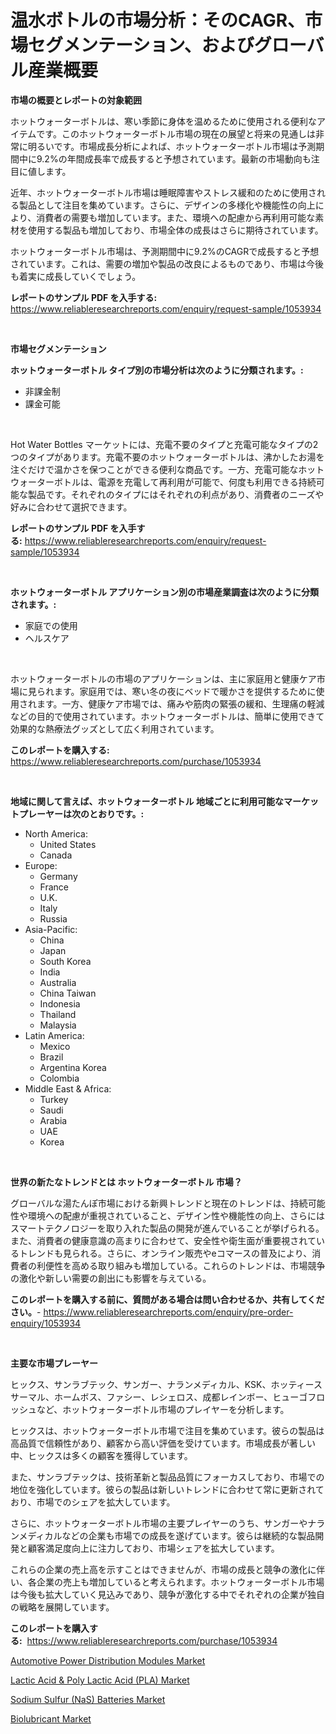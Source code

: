 <p><h1>温水ボトルの市場分析：そのCAGR、市場セグメンテーション、およびグローバル産業概要</h1></p><p><strong>市場の概要とレポートの対象範囲</strong></p>
<p><p>ホットウォーターボトルは、寒い季節に身体を温めるために使用される便利なアイテムです。このホットウォーターボトル市場の現在の展望と将来の見通しは非常に明るいです。市場成長分析によれば、ホットウォーターボトル市場は予測期間中に9.2%の年間成長率で成長すると予想されています。最新の市場動向も注目に値します。</p><p>近年、ホットウォーターボトル市場は睡眠障害やストレス緩和のために使用される製品として注目を集めています。さらに、デザインの多様化や機能性の向上により、消費者の需要も増加しています。また、環境への配慮から再利用可能な素材を使用する製品も増加しており、市場全体の成長はさらに期待されています。</p><p>ホットウォーターボトル市場は、予測期間中に9.2%のCAGRで成長すると予想されています。これは、需要の増加や製品の改良によるものであり、市場は今後も着実に成長していくでしょう。</p></p>
<p><strong>レポートのサンプル PDF を入手する:</strong> <a href="https://www.reliableresearchreports.com/enquiry/request-sample/1053934">https://www.reliableresearchreports.com/enquiry/request-sample/1053934</a></p>
<p>&nbsp;</p>
<p><strong>市場セグメンテーション</strong></p>
<p><strong>ホットウォーターボトル タイプ別の市場分析は次のように分類されます。:</strong></p>
<p><ul><li>非課金制</li><li>課金可能</li></ul></p>
<p>&nbsp;</p>
<p><p>Hot Water Bottles マーケットには、充電不要のタイプと充電可能なタイプの2つのタイプがあります。充電不要のホットウォーターボトルは、沸かしたお湯を注ぐだけで温かさを保つことができる便利な商品です。一方、充電可能なホットウォーターボトルは、電源を充電して再利用が可能で、何度も利用できる持続可能な製品です。それぞれのタイプにはそれぞれの利点があり、消費者のニーズや好みに合わせて選択できます。</p></p>
<p><strong>レポートのサンプル PDF を入手する:</strong>&nbsp;<a href="https://www.reliableresearchreports.com/enquiry/request-sample/1053934">https://www.reliableresearchreports.com/enquiry/request-sample/1053934</a></p>
<p>&nbsp;</p>
<p><strong> ホットウォーターボトル アプリケーション別の市場産業調査は次のように分類されます。:</strong></p>
<p><ul><li>家庭での使用</li><li>ヘルスケア</li></ul></p>
<p>&nbsp;</p>
<p><p>ホットウォーターボトルの市場のアプリケーションは、主に家庭用と健康ケア市場に見られます。家庭用では、寒い冬の夜にベッドで暖かさを提供するために使用されます。一方、健康ケア市場では、痛みや筋肉の緊張の緩和、生理痛の軽減などの目的で使用されています。ホットウォーターボトルは、簡単に使用できて効果的な熱療法グッズとして広く利用されています。</p></p>
<p><strong>このレポートを購入する:</strong>&nbsp; <a href="https://www.reliableresearchreports.com/purchase/1053934">https://www.reliableresearchreports.com/purchase/1053934</a></p>
<p>&nbsp;</p>
<p><strong>地域に関して言えば、ホットウォーターボトル 地域ごとに利用可能なマーケットプレーヤーは次のとおりです。:</strong></p>
<p><ul>
    <li>
        North America:
        <ul>
            <li>United States</li>
            <li>Canada</li>
        </ul>
    </li>
    <li>
        Europe:
        <ul>
            <li>Germany</li>
            <li>France</li>
            <li>U.K.</li>
            <li>Italy</li>
            <li>Russia</li>
        </ul>
    </li>
    <li>
        Asia-Pacific:
        <ul>
            <li>China</li>
            <li>Japan</li>
            <li>South Korea</li>
            <li>India</li>
            <li>Australia</li>
            <li>China Taiwan</li>
            <li>Indonesia</li>
            <li>Thailand</li>
            <li>Malaysia</li>
        </ul>
    </li>
    <li>
        Latin America:
        <ul>
            <li>Mexico</li>
            <li>Brazil</li>
            <li>Argentina Korea</li>
            <li>Colombia</li>
        </ul>
    </li>
    <li>
        Middle East & Africa:
        <ul>
            <li>Turkey</li>
            <li>Saudi</li>
            <li>Arabia</li>
            <li>UAE</li>
            <li>Korea</li>
        </ul>
    </li>
    </ul></p>
<p>&nbsp;</p>
<p><strong>世界の新たなトレンドとは ホットウォーターボトル 市場？</strong></p>
<p><p>グローバルな湯たんぽ市場における新興トレンドと現在のトレンドは、持続可能性や環境への配慮が重視されていること、デザイン性や機能性の向上、さらにはスマートテクノロジーを取り入れた製品の開発が進んでいることが挙げられる。また、消費者の健康意識の高まりに合わせて、安全性や衛生面が重要視されているトレンドも見られる。さらに、オンライン販売やeコマースの普及により、消費者の利便性を高める取り組みも増加している。これらのトレンドは、市場競争の激化や新しい需要の創出にも影響を与えている。</p></p>
<p><strong>このレポートを購入する前に、質問がある場合は問い合わせるか、共有してください。</strong>- <a href="https://www.reliableresearchreports.com/enquiry/pre-order-enquiry/1053934">https://www.reliableresearchreports.com/enquiry/pre-order-enquiry/1053934</a></p>
<p>&nbsp;</p>
<p><strong>主要な市場プレーヤー</strong></p>
<p><p>ヒックス、サンラブテック、サンガー、ナランメディカル、KSK、ホッティースサーマル、ホームボス、ファシー、レシェロス、成都レインボー、ヒューゴフロッシュなど、ホットウォーターボトル市場のプレイヤーを分析します。</p><p>ヒックスは、ホットウォーターボトル市場で注目を集めています。彼らの製品は高品質で信頼性があり、顧客から高い評価を受けています。市場成長が著しい中、ヒックスは多くの顧客を獲得しています。</p><p>また、サンラブテックは、技術革新と製品品質にフォーカスしており、市場での地位を強化しています。彼らの製品は新しいトレンドに合わせて常に更新されており、市場でのシェアを拡大しています。</p><p>さらに、ホットウォーターボトル市場の主要プレイヤーのうち、サンガーやナランメディカルなどの企業も市場での成長を遂げています。彼らは継続的な製品開発と顧客満足度向上に注力しており、市場シェアを拡大しています。</p><p>これらの企業の売上高を示すことはできませんが、市場の成長と競争の激化に伴い、各企業の売上も増加していると考えられます。ホットウォーターボトル市場は今後も拡大していく見込みであり、競争が激化する中でそれぞれの企業が独自の戦略を展開しています。</p></p>
<p><strong>このレポートを購入する:</strong>&nbsp;&nbsp;<a href="https://www.reliableresearchreports.com/purchase/1053934">https://www.reliableresearchreports.com/purchase/1053934</a></p>
<p><p><a href="https://github.com/Sherrillcrooksxa8i18ucf2m/Market-Research-Report-List-1/blob/main/automotive-power-distribution-modules-market.md">Automotive Power Distribution Modules Market</a></p><p><a href="https://view.publitas.com/reportprime-1/lactic-acid-poly-lactic-acid-pla-market-provides-a-comprehensive-analysis-including-a-macro-overview-of-the-market-as-well-as-micro-details-such-as-market-size-and-competitive-landscape/">Lactic Acid & Poly Lactic Acid (PLA) Market</a></p><p><a href="https://view.publitas.com/reportprime-1/sodium-sulfur-nas-batteries-market-size-growth-outlook-from-2023-to-2030-projecting-at-markets-trends-analysis-by-application-regional-outlook-and-revenue/">Sodium Sulfur (NaS) Batteries Market</a></p><p><a href="https://lydian-appliance-61d.notion.site/Biolubricant-Market-Insights-Market-Players-and-Forecast-Till-2031-8fab2460b3fe41549327a22595e6bfe0">Biolubricant Market</a></p></p>
